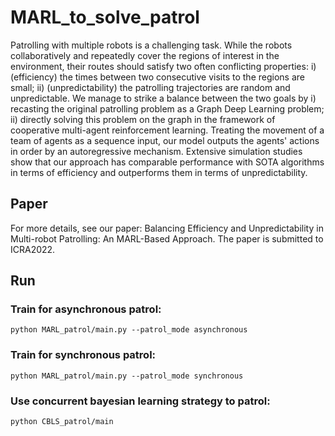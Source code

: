 # MARL_to_solve_patrol

Patrolling with multiple robots is a challenging task. While the robots collaboratively and repeatedly cover the regions of interest in the environment, their routes should satisfy two often conflicting properties: i) (efficiency) the times between two consecutive visits to the regions are small; ii) (unpredictability) the patrolling trajectories are random and unpredictable. We manage to strike a balance between the two goals by i) recasting the original patrolling problem as a Graph Deep Learning problem; ii) directly solving this problem on the graph in the framework of cooperative multi-agent reinforcement learning. Treating the movement of a team of agents as a sequence input, our model outputs the agents' actions in order by an autoregressive mechanism. Extensive simulation studies show that our approach has comparable performance with SOTA algorithms in terms of efficiency and outperforms them in terms of unpredictability.

## Paper
For more details, see our paper: Balancing Efficiency and Unpredictability in Multi-robot Patrolling: An MARL-Based Approach. The paper is submitted to ICRA2022.

## Run
### Train for asynchronous patrol:
`python MARL_patrol/main.py --patrol_mode asynchronous `

### Train for synchronous patrol:
`python MARL_patrol/main.py --patrol_mode synchronous`

### Use concurrent bayesian learning strategy to patrol:
`python CBLS_patrol/main`
  

